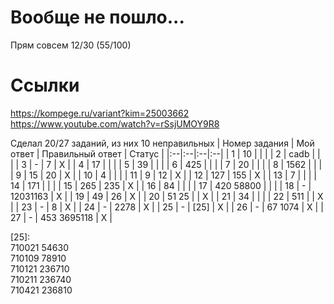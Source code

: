 # Вообще не пошло... 
Прям совсем
12/30 (55/100)

# Ссылки 
https://kompege.ru/variant?kim=25003662  
https://www.youtube.com/watch?v=rSsjUMOY9R8

Сделал 20/27 заданий, из них 10 неправильных
| Номер задания | Мой ответ | Правильный ответ | Статус |
|:--|:--|:--|:--|
| 1 | 10 |  |  |
| 2 | cadb |  |  |
| 3 | - | 7 | X |
| 4 | 17 |  |  |
| 5 | 39 |  |  |
| 6 | 425 |  |  |
| 7 | 20 |  |  |
| 8 | 1562 |  |  |
| 9 | 15 | 20 | X |
| 10 | 4 |  |  |
| 11 | 9 | 12 | X |
| 12 | 127 | 155 | X |
| 13 | 7 |  |  |
| 14 | 171 |  |  |
| 15 | 265 | 235 | X |
| 16 | 84 |  |  |
| 17 | 420 58800 |  |  |
| 18 | - | 12031163 | X |
| 19 | 49 | 26 | X |
| 20 | 51 25 |  | X |
| 21 | 34 |  |  |
| 22 | 511 |  | X |
| 23 | - | 8 | X |
| 24 | - | 2278 | X |
| 25 | - | [25] | X |
| 26 | - | 67 1074 | X |
| 27 | - | 453 3695118 | X |

[25]:  
710021 54630  
710109 78910  
710121 236710  
710211 236740  
710421 236810  
